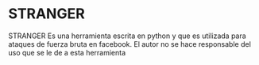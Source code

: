 # STRANGER
STRANGER Es una herramienta escrita en python y que es utilizada para ataques de fuerza bruta en facebook.
El autor no se hace responsable del uso que se le de a esta herramienta
